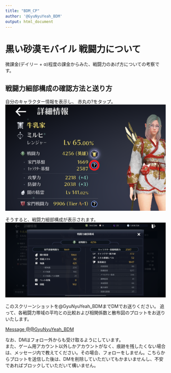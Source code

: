 ```yaml
---
title: "BDM_CP"
author: '@GyuNyuYeah_BDM'
output: html_document
---
```


# 黒い砂漠モバイル 戦闘力について
微課金(デイリー + α)程度の課金からみた、戦闘力のあげ方についての考察です。



## 戦闘力細部構成の確認方法と送り方  
自分のキャラクター情報を表示し、  赤丸の<font type="bold">?</font>をタップ。  
![](./Images/HowToCheck.png)  

そうすると、戦闘力細部構成が表示されます。   
![](./Images/CP_details_small.png)
  
このスクリーンショットを@GyuNyuYeah_BDMまでDMでお送りください。
追って、各戦闘力帯域の平均との比較および相関係数と散布図のプロットをお送りいたします。  
  
<a href="https://twitter.com/messages/compose?recipient_id=423957440&ref_src=twsrc%5Etfw" class="twitter-dm-button" data-screen-name="@GyuNyuYeah_BDM" data-show-count="false">Message @@GyuNyuYeah_BDM</a><script async src="https://platform.twitter.com/widgets.js" charset="utf-8"></script>

なお、DMはフォロー外からも受け取るようにしています。  
また、ゲーム用アカウント以外しかアカウントがなく、痕跡を残したくない場合は、メッセージ内で教えてください。その場合、フォローをしません。こちらからプロットを送信した後は、DMを削除していただいてもかまいませんし、不安であればブロックしていただいて構いません。
